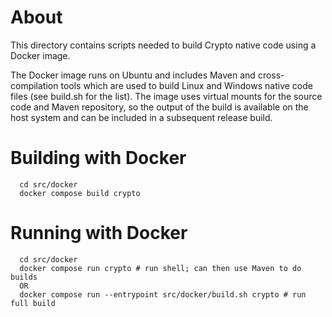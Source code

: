 <!--
  Licensed to the Apache Software Foundation (ASF) under one
  or more contributor license agreements.  See the NOTICE file
  distributed with this work for additional information
  regarding copyright ownership.  The ASF licenses this file
  to you under the Apache License, Version 2.0 (the
  "License"); you may not use this file except in compliance
  with the License.  You may obtain a copy of the License at

      http://www.apache.org/licenses/LICENSE-2.0

  Unless required by applicable law or agreed to in writing, software
  distributed under the License is distributed on an "AS IS" BASIS,
  WITHOUT WARRANTIES OR CONDITIONS OF ANY KIND, either express or implied.
  See the License for the specific language governing permissions and
  limitations under the License.
-->

# About

This directory contains scripts needed to build Crypto native code using a Docker image.

The Docker image runs on Ubuntu and includes Maven and cross-compilation tools
which are used to build Linux and Windows native code files (see build.sh for the list).
The image uses virtual mounts for the source code and Maven repository, so the output
of the build is available on the host system and can be included in a subsequent release
build.
# Building with Docker

```
  cd src/docker
  docker compose build crypto
```

# Running with Docker

```
  cd src/docker
  docker compose run crypto # run shell; can then use Maven to do builds
  OR
  docker compose run --entrypoint src/docker/build.sh crypto # run full build
```